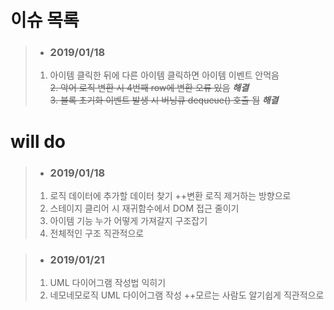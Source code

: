 
# 이슈 목록
> - ### 2019/01/18
>1. 아이템 클릭한 뒤에 다른 아이템 클릭하면 아이템 이벤트 안먹음 <br />
>~~2. 악어 로직 변환 시 4번째 row에 변환 오류 있음~~ *__해결__* <br />
>~~3. 블록 초기화 이벤트 발생 시 버닝큐 dequeue() 호출 됨~~ *__해결__* <br />


 # will do
> - ### 2019/01/18
>1. 로직 데이터에 추가할 데이터 찾기 ++변환 로직 제거하는 방향으로
>2. 스테이지 클리어 시 재귀함수에서 DOM 접근 줄이기
>3. 아이템 기능 누가 어떻게 가져갈지 구조잡기
>4. 전체적인 구조 직관적으로
  
> - ### 2019/01/21
>1. UML 다이어그램 작성법 익히기
>2. 네모네모로직 UML 다이어그램 작성 ++모르는 사람도 알기쉽게 직관적으로
